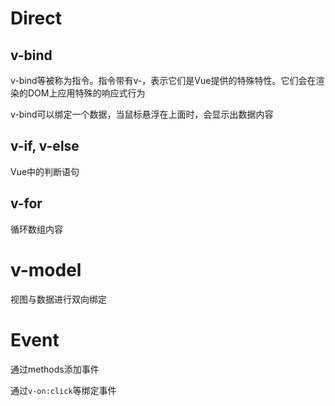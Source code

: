 # Direct

## v-bind

v-bind等被称为指令。指令带有v-，表示它们是Vue提供的特殊特性。它们会在渲染的DOM上应用特殊的响应式行为

v-bind可以绑定一个数据，当鼠标悬浮在上面时，会显示出数据内容

## v-if, v-else

Vue中的判断语句

## v-for

循环数组内容

# v-model

视图与数据进行双向绑定



# Event

通过methods添加事件

通过`v-on:click`等绑定事件